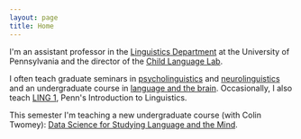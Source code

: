 ```yaml
---
layout: page
title: Home
---
```


I'm an assistant professor in the [Linguistics Department](https://www.ling.upenn.edu) at the University of Pennsylvania and the director of the [Child Language Lab](http://web.childlanglab.com/). 

I often teach graduate seminars in [psycholinguistics](/ling607) and [neurolinguistics](/neurolinguistics) and an undergraduate course in [language and the brain](/ling104). Occasionally, I also teach [LING 1](/ling001), Penn's Introduction to Linguistics.

This semester I'm teaching a new undergraduate course (with Colin Twomey): [Data Science for Studying Language and the Mind](/ling172).
